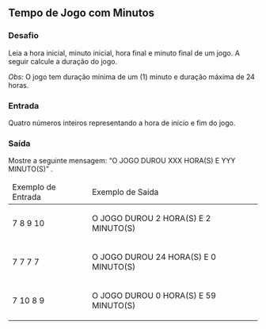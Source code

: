 ## Tempo de Jogo com Minutos

### Desafio

<p>Leia a hora inicial, minuto inicial, hora final e minuto final de um jogo. A seguir calcule a duração do jogo.</p>

<p><em>Obs:</em> O jogo tem duração mínima de um (1) minuto e duração máxima de 24 horas.</p>
</div>

### Entrada

<div>
<p>Quatro números inteiros representando a hora de início e fim do jogo.</p>
</div>

### Saída

<div>
<p>Mostre a seguinte mensagem: “O JOGO DUROU XXX HORA(S) E YYY MINUTO(S)” .</p>
</div>

<table>
	<thead>
		<tr>
			<td>Exemplo de Entrada</td>
			<td>Exemplo de Saída</td>
		</tr>
	</thead>
	<tbody>
		<tr>
			<td>
			<p>7 8 9 10</p>
			</td>
			<td>
			<p>O JOGO DUROU 2 HORA(S) E 2 MINUTO(S)</p>
			</td>
		</tr>
		<tr>
			<td>
			<p>7 7 7 7</p>
			</td>
			<td>
			<p>O JOGO DUROU 24 HORA(S) E 0 MINUTO(S)</p>
			</td>
		</tr>
		<tr>
			<td>
			<p>7 10 8 9</p>
			</td>
			<td>
			<p>O JOGO DUROU 0 HORA(S) E 59 MINUTO(S)</p>
			</td>
		</tr>
	</tbody>
</table>
